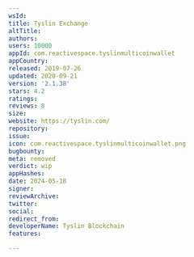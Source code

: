 ```yaml
---
wsId: 
title: Tyslin Exchange
altTitle: 
authors: 
users: 10000
appId: com.reactivespace.tyslinmulticoinwallet
appCountry: 
released: 2019-07-26
updated: 2020-09-21
version: '2.1.38'
stars: 4.2
ratings: 
reviews: 8
size: 
website: https://tyslin.com/
repository: 
issue: 
icon: com.reactivespace.tyslinmulticoinwallet.png
bugbounty: 
meta: removed
verdict: wip
appHashes: 
date: 2024-05-18
signer: 
reviewArchive: 
twitter: 
social: 
redirect_from: 
developerName: Tyslin Blockchain
features: 

---
```


